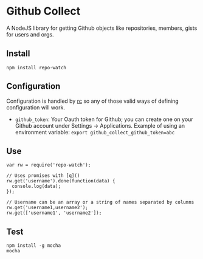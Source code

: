 # Github Collect

A NodeJS library for getting Github objects like
repositories, members, gists for users and orgs.

## Install

    npm install repo-watch

## Configuration

Configuration is handled by [rc]() so any of those valid ways of defining
configuration will work.

* `github_token`: Your Oauth token for Github; you can create one on your Github
account under Settings ->  Applications.
Example of using an environment variable:
`export github_collect_github_token=abc`

## Use

    var rw = require('repo-watch');

    // Uses promises with [q]()
    rw.get('username').done(function(data) {
      console.log(data);
    });

    // Username can be an array or a string of names separated by columns
    rw.get('username1,username2');
    rw.get(['username1', 'username2']);

## Test

    npm install -g mocha
    mocha
